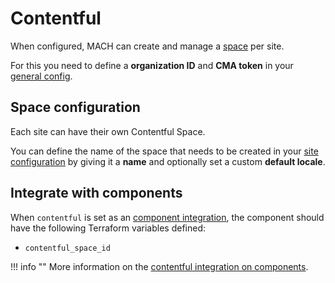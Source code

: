 # Contentful

When configured, MACH can create and manage a [space](https://www.contentful.com/help/spaces-and-organizations/) per site.

For this you need to define a **organization ID** and **CMA token** in your [general config](../../reference/syntax/global.md#contentful).

## Space configuration

Each site can have their own Contentful Space.

You can define the name of the space that needs to be created in your [site configuration](../../reference/syntax/sites.md#contentful) by giving it a **name** and optionally set a custom **default locale**.

## Integrate with components

When `contentful` is set as an [component integration](../../reference/components/structure.md#integrations), the component should have the following Terraform variables defined:

- `contentful_space_id`

!!! info ""
    More information on the [contentful integration on components](../../reference/components/structure.md#contentful).
